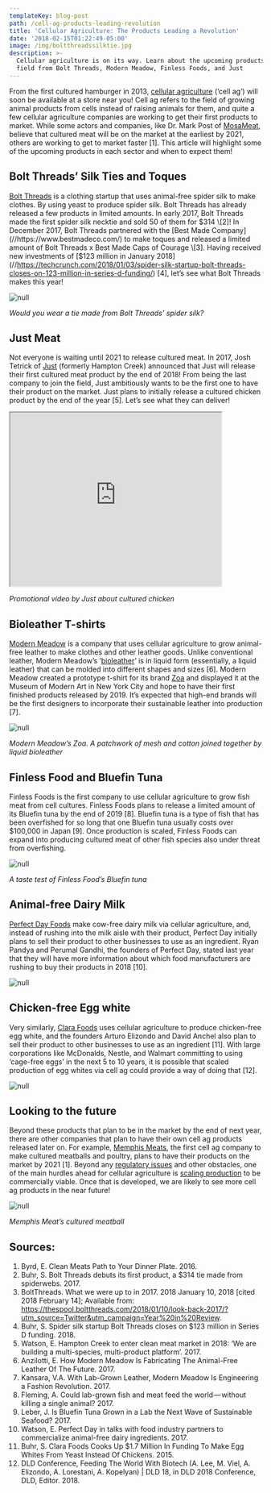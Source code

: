 ```yaml
---
templateKey: blog-post
path: /cell-ag-products-leading-revolution
title: 'Cellular Agriculture: The Products Leading a Revolution'
date: '2018-02-15T01:22:49-05:00'
image: /img/boltthreadssilktie.jpg
description: >-
  Cellular agriculture is on its way. Learn about the upcoming products in the
  field from Bolt Threads, Modern Meadow, Finless Foods, and Just
---
```

From the first cultured hamburger in 2013, [cellular agriculture](//www.cell.ag/cellular-agriculture-future-of-food) (‘cell ag’) will soon be available at a store near you! Cell ag refers to the field of growing animal products from cells instead of raising animals for them, and quite a few cellular agriculture companies are working to get their first products to market. While some actors and companies, like Dr. Mark Post of [MosaMeat](//mosameat.eu/), believe that cultured meat will be on the market at the earliest by 2021, others are working to get to market faster \[1]. This article will highlight some of the upcoming products in each sector and when to expect them!

## Bolt Threads’ Silk Ties and Toques

[Bolt Threads](//www.boltthreads.com) is a clothing startup that uses animal-free spider silk to make clothes. By using yeast to produce spider silk. Bolt Threads has already released a few products in limited amounts. In early 2017, Bolt Threads made the first spider silk necktie and sold 50 of them for $314 \[2]! In December 2017, Bolt Threads partnered with the [Best Made Company](//https://www.bestmadeco.com/) to make toques and released a limited amount of Bolt Threads x Best Made Caps of Courage \[3]. Having received new investments of [$123 million in January 2018](//https://techcrunch.com/2018/01/03/spider-silk-startup-bolt-threads-closes-on-123-million-in-series-d-funding/) \[4], let’s see what Bolt Threads makes this year!

![null](/img/boltthreadssilktie.jpg)

_Would you wear a tie made from Bolt Threads’ spider silk?_

## Just Meat

Not everyone is waiting until 2021 to release cultured meat. In 2017, Josh Tetrick of [Just](//www.justforall.com) (formerly Hampton Creek) announced that Just will release their first cultured meat product by the end of 2018! From being the last company to join the field, Just ambitiously wants to be the first one to have their product on the market. Just plans to initially release a cultured chicken product by the end of the year \[5]. Let’s see what they can deliver!

<iframe width="420" height="345" src="https://www.youtube.com/watch?v=_GgP6jo5DTM"></iframe>

_Promotional video by Just about cultured chicken_

## Bioleather T-shirts

[Modern Meadow](//www.modernmeadow.com) is a company that uses cellular agriculture to grow animal-free leather to make clothes and other leather goods. Unlike conventional leather, Modern Meadow’s ‘[bioleather](//www.cell.ag/lab-grown-clothing)’ is in liquid form (essentially, a liquid leather) that can be molded into different shapes and sizes \[6]. Modern Meadow created a prototype t-shirt for its brand [Zoa](//www.zoa.is) and displayed it at the Museum of Modern Art in New York City and hope to have their first finished products released by 2019. It’s expected that high-end brands will be the first designers to incorporate their sustainable leather into production \[7].

![null](/img/zoa-tshirt.jpg)

_Modern Meadow’s Zoa. A patchwork of mesh and cotton joined together by liquid bioleather_

## Finless Food and Bluefin Tuna

Finless Foods is the first company to use cellular agriculture to grow fish meat from cell cultures. Finless Foods plans to release a limited amount of its Bluefin tuna by the end of 2019 \[8]. Bluefin tuna is a type of fish that has been overfished for so long that one Bluefin tuna usually costs over $100,000 in Japan \[9]. Once production is scaled, Finless Foods can expand into producing cultured meat of other fish species also under threat from overfishing.

![null](/img/finless-food-tunatasting.jpg)

_A taste test of Finless Food’s Bluefin tuna_

## Animal-free Dairy Milk

[Perfect Day Foods](//www.perfectdayfoods.com) make cow-free dairy milk via cellular agriculture, and, instead of rushing into the milk aisle with their product, Perfect Day initially plans to sell their product to other businesses to use as an ingredient. Ryan Pandya and Perumal Gandhi, the founders of Perfect Day, stated last year that they will have more information about which food manufacturers are rushing to buy their products in 2018 \[10].

![null](/img/perfectdaymilk.jpg)

## Chicken-free Egg white

Very similarly, [Clara Foods](//www.clarafoods.com) uses cellular agriculture to produce chicken-free egg white, and the founders Arturo Elizondo and David Anchel also plan to sell their product to other businesses to use as an ingredient \[11]. With large corporations like McDonalds, Nestle, and Walmart committing to using ‘cage-free eggs’ in the next 5 to 10 years, it is possible that scaled production of egg whites via cell ag could provide a way of doing that \[12].

![null](/img/chicken-with-egg.jpeg)

## Looking to the future

Beyond these products that plan to be in the market by the end of next year, there are other companies that plan to have their own cell ag products released later on. For example, [Memphis Meats](//www.memphismeats.com), the first cell ag company to make cultured meatballs and poultry, plans to have their products on the market by 2021 \[1]. Beyond any [regulatory issues](//www.cell.ag/cell-ag-obstacles-ahead/) and other obstacles, one of the main hurdles ahead for cellular agriculture is [scaling production](//www.cell.ag/cell-ag-from-lab-to-market) to be commercially viable. Once that is developed, we are likely to see more cell ag products in the near future!

![null](/img/memphismeat-meatball.jpg)

_Memphis Meat’s cultured meatball_

## Sources:

1. Byrd, E. Clean Meats Path to Your Dinner Plate. 2016.
2. Buhr, S. Bolt Threads debuts its first product, a $314 tie made from spiderwebs. 2017.
3. BoltThreads. What we were up to in 2017. 2018 January 10, 2018 \[cited 2018 February 14]; Available from: https://thespool.boltthreads.com/2018/01/10/look-back-2017/?utm_source=Twitter&utm_campaign=Year%20in%20Review.
4. Buhr, S. Spider silk startup Bolt Threads closes on $123 million in Series D funding. 2018.
5. Watson, E. Hampton Creek to enter clean meat market in 2018: ‘We are building a multi-species, multi-product platform’. 2017.
6. Anzilotti, E. How Modern Meadow Is Fabricating The Animal-Free Leather Of The Future. 2017.
7. Kansara, V.A. With Lab-Grown Leather, Modern Meadow Is Engineering a Fashion Revolution. 2017.
8. Fleming, A. Could lab-grown fish and meat feed the world — without killing a single animal? 2017.
9. Leber, J. Is Bluefin Tuna Grown in a Lab the Next Wave of Sustainable Seafood? 2017.
10. Watson, E. Perfect Day in talks with food industry partners to commercialize animal-free dairy ingredients. 2017.
11. Buhr, S. Clara Foods Cooks Up $1.7 Million In Funding To Make Egg Whites From Yeast Instead Of Chickens. 2015.
12. DLD Conference, Feeding The World With Biotech (A. Lee, M. Viel, A. Elizondo, A. Lorestani, A. Kopelyan) | DLD 18, in DLD 2018 Conference, DLD, Editor. 2018.
